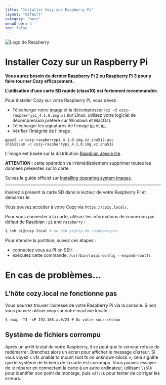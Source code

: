 ```yaml
---
title: "Installer Cozy sur Raspberry Pi"
layout: "default"
category: "host"
menuOrder: 4
toc: false
---
```



<div class="install-inner-logo">
<img alt="Logo de Raspberry" src="/assets/images/raspberry-logo.png">
</div>

# Installer Cozy sur un Raspberry Pi

**Vous aurez besoin du dernier [Raspberry Pi 2 ou Raspberry Pi 3](http://fr.wikipedia.org/wiki/Raspberry_Pi)
pour y faire tourner Cozy efficacement.**

**L’utilisation d’une carte SD rapide (class10) est fortement recommandée.**

Pour installer Cozy sur votre Raspberry Pi, vous devez :

* Télécharger notre [image](https://files.cozycloud.cc/raspberrypi/cozy-raspberrypi_latest.img.xz) et la décompresser (`xz -d cozy-raspberrypi_4.1.0.img.xz` sur Linux, utilisez votre logiciel de décompression préféré sur Windows et MacOs).
* Télécharger les signatures de l'image [ici](https://files.cozycloud.cc/raspberrypi/cozy-raspberrypi_latest.img.xz.sha512.asc) et [ici](https://files.cozycloud.cc/raspberrypi/cozy-raspberrypi_latest.img.xz.sha512).
* Vérifier l'intégrité de l'image :

```
gpgv2 -v cozy-raspberrypi_4.1.0.img.xz.sha512.asc
sha512sum -c cozy-raspberrypi_4.1.0.img.xz.sha512
```

L’image est basée sur la distribution [Raspbian Jessie lite](https://www.raspberrypi.org/downloads/raspbian/).

**ATTENTION :** cette opération va irrémédiablement supprimer toutes les
données présentes sur la carte.

Suivez le guide officiel sur [Installing operating system images](https://www.raspberrypi.org/documentation/installation/installing-images/README.md).

---

Insérez à présent la carte SD dans le lecteur de votre Raspberry Pi et démarrez
le.

Vous pouvez accéder à votre Cozy via `https://cozy.local/`.

Pour vous connecter à la carte, utilisez les informations de connexion par
défaut de Raspbian : ```pi``` and ```raspberry``` :

```bash
$ ssh pi@cozy.local # ou ssh pi@<ip-du-raspberrypi>
```

Pour étendre la partition, suivez ces étapes :

* connectez vous au PI en SSH
* exécutez cette commande: `/usr/bin/raspi-config --expand-rootfs`

# En cas de problèmes…

## L'hôte cozy.local ne fonctionne pas

Vous pourrez trouver l’adresse de votre Raspberry Pi via la console. Sinon vous pouvez
utiliser `nmap` sur votre machine locale :

```
$ nmap -T4 -sP 192.168.x.0/24 # Ou votre sous-réseau
```

## Système de fichiers corrompu

Après un arrêt brutal de votre Raspberry, il se peut que le serveur refuse de redémarrer. Branchez alors un écran pour afficher le message d’erreur. Si vous voyez « vfs unable to mount root fs on unknown-block », cela signifie que le système de fichiers de la carte est corrompu. Vous pouvez essayer de le réparer en connectant la carte à un autre ordinateur, utilisant `lsblk` pour identifier son point de montage, puis `e2fsck` pour tenter de corriger les erreurs.

